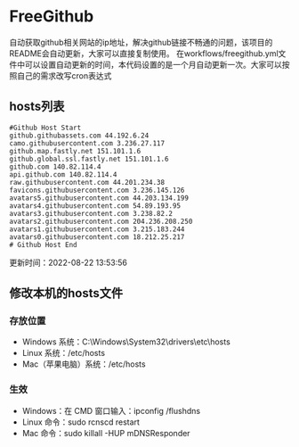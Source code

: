 # FreeGithub
自动获取github相关网站的ip地址，解决github链接不畅通的问题，该项目的README会自动更新，大家可以直接复制使用。
在workflows/freegithub.yml文件中可以设置自动更新的时间，本代码设置的是一个月自动更新一次。大家可以按照自己的需求改写cron表达式

## hosts列表
```base
#Github Host Start
github.githubassets.com 44.192.6.24
camo.githubusercontent.com 3.236.27.117
github.map.fastly.net 151.101.1.6
github.global.ssl.fastly.net 151.101.1.6
github.com 140.82.114.4
api.github.com 140.82.114.4
raw.githubusercontent.com 44.201.234.38
favicons.githubusercontent.com 3.236.145.126
avatars5.githubusercontent.com 44.203.134.199
avatars4.githubusercontent.com 54.89.193.95
avatars3.githubusercontent.com 3.238.82.2
avatars2.githubusercontent.com 204.236.208.250
avatars1.githubusercontent.com 3.215.183.244
avatars0.githubusercontent.com 18.212.25.217
# Github Host End
```

更新时间：2022-08-22 13:53:56

## 修改本机的hosts文件
### 存放位置
* Windows 系统：C:\Windows\System32\drivers\etc\hosts
* Linux 系统：/etc/hosts
* Mac（苹果电脑）系统：/etc/hosts

### 生效
* Windows：在 CMD 窗口输入：ipconfig /flushdns
* Linux 命令：sudo rcnscd restart
* Mac 命令：sudo killall -HUP mDNSResponder
